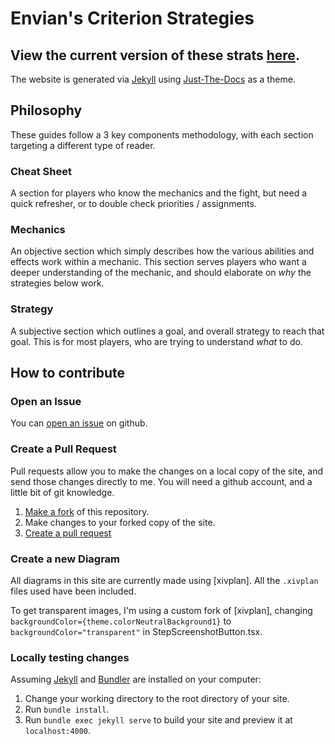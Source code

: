 # Envian's Criterion Strategies

## **View the current version of these strats [here](https://criterion.envian.net).**

The website is generated via [Jekyll] using [Just-The-Docs] as a theme.

## Philosophy

These guides follow a 3 key components methodology, with each section targeting
a different type of reader.

### Cheat Sheet

A section for players who know the mechanics and the fight, but need a quick
refresher, or to double check priorities / assignments.

### Mechanics

An objective section which simply describes how the various abilities and effects
work within a mechanic. This section serves players who want a deeper understanding
of the mechanic, and should elaborate on _why_ the strategies below work.

### Strategy

A subjective section which outlines a goal, and overall strategy to reach that
goal. This is for most players, who are trying to understand _what_ to do.

## How to contribute

### Open an Issue

You can [open an issue](https://github.com/Envian/xiv-criterion-na-strats/issues) on github.

### Create a Pull Request

Pull requests allow you to make the changes on a local copy of the site, and
send those changes directly to me. You will need a github account, and a little
bit of git knowledge.

1. [Make a fork](https://github.com/Envian/xiv-criterion-na-strats/fork) of this repository.
2. Make changes to your forked copy of the site.
3. [Create a pull request](https://github.com/Envian/xiv-criterion-na-strats/compare)

### Create a new Diagram

All diagrams in this site are currently made using [xivplan]. All the `.xivplan`
files used have been included.

To get transparent images, I'm using a custom fork of [xivplan], changing
`backgroundColor={theme.colorNeutralBackground1}` to `backgroundColor="transparent"`
in StepScreenshotButton.tsx.

### Locally testing changes

Assuming [Jekyll] and [Bundler] are installed on your computer:
1.  Change your working directory to the root directory of your site.
2.  Run `bundle install`.
3.  Run `bundle exec jekyll serve` to build your site and preview it at `localhost:4000`.

[Jekyll]: https://jekyllrb.com
[Bundler]: https://bundler.io
[Just-The-Docs]: https://just-the-docs.github.io/just-the-docs/
[xvplan]: https://xivplan.netlify.app/
